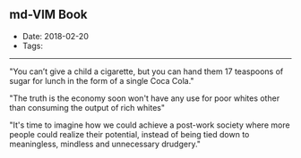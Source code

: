 ## md-VIM Book

* Date: 2018-02-20
* Tags: 


---
"You can’t give a child a cigarette, but you can hand them 17 teaspoons of sugar for lunch in the form of a single Coca Cola."

"The truth is the economy soon won't have any use for poor whites other than consuming the output of rich whites"

"It's time to imagine how we could achieve a post-work society where more people could realize their potential, instead of being tied down to meaningless, mindless and unnecessary drudgery."
